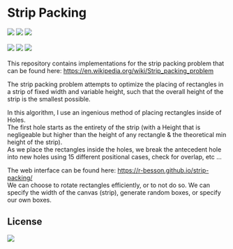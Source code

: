 # Strip Packing
[![](https://img.shields.io/badge/Author-Romain%20Besson-brightgreen)](https://github.com/R-Besson) ![](https://img.shields.io/badge/Started-24/10/2021-brightgreen) ![](https://img.shields.io/badge/Published-27/10/2021-brightgreen) \
\
![](https://img.shields.io/badge/HTML-ff5e00?style=flat&logo=html5&logoColor=white) ![](https://img.shields.io/badge/CSS3-1572B6?style=flat&logo=css3&logoColor=white) ![](https://img.shields.io/badge/JavaScript-F7DF1E?style=flat&logo=javascript&logoColor=black) \
\
This repository contains implementations for the strip packing problem that can be found here: https://en.wikipedia.org/wiki/Strip_packing_problem <br>

The strip packing problem attempts to optimize the placing of rectangles in a strip of fixed width and variable height, such that the overall height of the strip is the smallest possible. <br>

   In this algorithm, I use an ingenious method of placing rectangles inside of Holes. <br>
The first hole starts as the entirety of the strip (with a Height that is negligeable but higher than the height of any rectangle & the theoretical min height of the strip). <br>
As we place the rectangles inside the holes, we break the antecedent hole into new holes using 15 different positional cases, check for overlap, etc ... <br>

The web interface can be found here: https://r-besson.github.io/strip-packing/ <br>
We can choose to rotate rectangles efficiently, or to not do so. We can specify the width of the canvas (strip), generate random boxes, or specify our own boxes.

## License

[![](https://img.shields.io/badge/License-CC%201.0-lightgrey)](https://creativecommons.org/publicdomain/zero/1.0)

